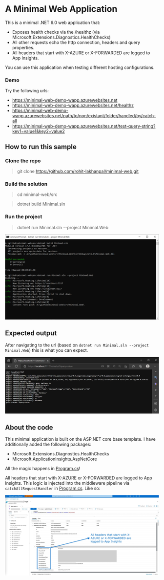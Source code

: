 # A Minimal Web Application
This is a minimal .NET 6.0 web application that:
- Exposes health checks via the /healthz (via Microsoft.Extensions.Diagnostics.HealthChecks)
- All other requests echo the http connection, headers and query properties.
- All headers that start with X-AZURE or X-FORWARDED are logged to App Insights.

You can use this application when testing different hosting configurations.

### Demo
Try the following urls:
- https://minimal-web-demo-wapp.azurewebsites.net
- https://minimal-web-demo-wapp.azurewebsites.net/healthz
- https://minimal-web-demo-wapp.azurewebsites.net/path/to/non/existant/folder/handled/by/catch-all
- https://minimal-web-demo-wapp.azurewebsites.net/test-query-string?key1=value1&key2=value2

## How to run this sample
### Clone the repo
> git clone https://github.com/rohit-lakhanpal/minimal-web.git

### Build the solution
> cd minimal-web/src

> dotnet build Minimal.sln

### Run the project
> dotnet run Minimal.sln --project Minimal.Web

![Run Output](docs/run.png)

## Expected output
After navigating to the url (based on `dotnet run Minimal.sln --project Minimal.Web`) this is what you can expect.

![Catch-all Response Image](docs/preview.png)

## About the code
This minimal application is built on the ASP.NET core base template. I have additionally added the following packages:
- Microsoft.Extensions.Diagnostics.HealthChecks
- Microsoft.ApplicationInsights.AspNetCore

All the magic happens in [Program.cs](src/Minimal.Web/Program.cs)!

All headers that start with X-AZURE or X-FORWARDED are logged to App Insights. This logic is injected into the middleware pipeline via `catchAllRequestHandler` in [Program.cs](src/Minimal.Web/Program.cs). Like so:

![Catch-all Response Image](https://raw.githubusercontent.com/rohit-lakhanpal/minimal-web/main/headers.png)